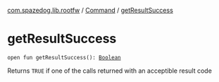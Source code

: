 [com.spazedog.lib.rootfw](../index.md) / [Command](index.md) / [getResultSuccess](.)

# getResultSuccess

`open fun getResultSuccess(): `[`Boolean`](https://kotlinlang.org/api/latest/jvm/stdlib/kotlin/-boolean/index.html)

Returns `TRUE` if one of the calls returned with an acceptible result code

